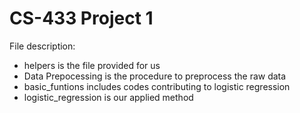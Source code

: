 # CS-433 Project 1  

File description:

- helpers is the file provided for us
- Data Prepocessing is the procedure to preprocess the raw data
- basic_funtions includes codes contributing to logistic regression
- logistic_regression is our applied method
